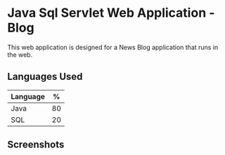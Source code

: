 # Java Sql Servlet Web Application - Blog

This web application is designed for a News Blog application that runs in the web.

## Languages Used

| Language | % |
| ------------- |:-------------:|
| Java | 80 |
| SQL | 20 |

## Screenshots

